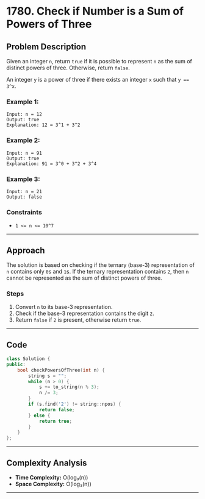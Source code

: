 # 1780. Check if Number is a Sum of Powers of Three

## Problem Description
Given an integer `n`, return `true` if it is possible to represent `n` as the sum of distinct powers of three. Otherwise, return `false`.

An integer `y` is a power of three if there exists an integer `x` such that `y == 3^x`.

### Example 1:
```
Input: n = 12
Output: true
Explanation: 12 = 3^1 + 3^2
```

### Example 2:
```
Input: n = 91
Output: true
Explanation: 91 = 3^0 + 3^2 + 3^4
```

### Example 3:
```
Input: n = 21
Output: false
```

### Constraints
- `1 <= n <= 10^7`

---

## Approach
The solution is based on checking if the ternary (base-3) representation of `n` contains only `0`s and `1`s. If the ternary representation contains `2`, then `n` cannot be represented as the sum of distinct powers of three.

### Steps
1. Convert `n` to its base-3 representation.
2. Check if the base-3 representation contains the digit `2`.
3. Return `false` if `2` is present, otherwise return `true`.

---

## Code
```cpp
class Solution {
public:
    bool checkPowersOfThree(int n) {
        string s = "";
        while (n > 0) {
            s += to_string(n % 3);
            n /= 3;
        }
        if (s.find('2') != string::npos) {
            return false;
        } else {
            return true;
        }
    }
};
```

---

## Complexity Analysis
- **Time Complexity:** O(log₃(n))
- **Space Complexity:** O(log₃(n))

---


